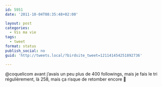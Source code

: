 ```yaml
---
id: 5951
date: '2011-10-04T08:35:48+02:00'

layout: post
categories:
  - Vis ma vie
tags:
  - tweet
format: status
publish_social: no
guid: 'http://tweets.local/?birdsite_tweet=121141454251892736'

---
```


@coquelicom avant j’avais un peu plus de 400 followings, mais je fais le tri régulièrement, là 258, mais ça risque de retomber encore 🙂
